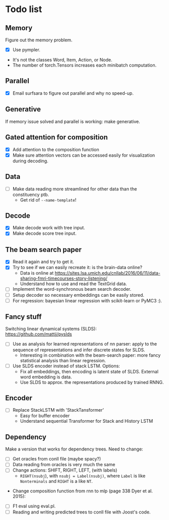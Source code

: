 # Todo list

## Memory
Figure out the memory problem.
- [X] Use pympler.
 * It's not the classes Word, Item, Action, or Node.
 * The number of torch.Tensors increases each minibatch computation.

## Parallel
- [X] Email surfsara to figure out parallel and why no speed-up.

## Generative
If memory issue solved and parallel is working: make generative.

## Gated attention for composition
- [X] Add attention to the composition function
- [X] Make sure attention vectors can be accessed easily for visualization during decoding.

## Data
- [ ] Make data reading more streamlined for other data than the constituency ptb.
  * Get rid of `--name-template`!

## Decode
- [X] Make decode work with tree input.
- [X] Make decode score tree input.

## The beam search paper
- [X] Read it again and try to get it.
- [X] Try to see if we can easily recreate it: is the brain-data online?
  * Data is online at https://sites.lsa.umich.edu/cnllab/2016/06/11/data-sharing-fmri-timecourses-story-listening/
  * Understand how to use and read the TextGrid data.
- [ ] Implement the word-synchronous beam search decoder.
- [ ] Setup decoder so necessary embeddings can be easily stored.
- [ ] For regression: bayesian linear regression with scikit-learn or PyMC3 :).

## Fancy stuff
Switching linear dynamical systems (SLDS): https://github.com/mattjj/pyslds
- [ ] Use as analysis for learned representations of nn parser: apply to the sequence of representations and infer discrete states for SLDS.
  * Interesting in combination with the beam-search paper: more fancy statistical analysis than linear regression.
- [ ] Use SLDS encoder instead of stack LSTM. Options:
  * Fix all embeddings, then encoding is latent state of SLDS. External word embedding is data.
  * Use SLDS to approx. the representations produced by trained RNNG.

## Encoder
- [ ] Replace StackLSTM with 'StackTansformer'
  * Easy for buffer encoder
  * Understand sequential Transformer for Stack and History LSTM

## Dependency
Make a version that works for dependency trees. Need to change:
- [ ] Get oracles from conll file (maybe spacy?)
- [ ] Data reading from oracles is very much the same
- [ ] Change actions: SHIFT, RIGHT, LEFT, (with labels)
  * `RIGHT(nsubj`), with `nsubj = Label(nsubj)`, where `Label` is like `Nonterminals` and `RIGHT` is a like `NT`.
- Change composition function from rnn to mlp (page 338 Dyer et al. 2015):
- [ ] F1 eval using eval.pl.
- [ ] Reading and writing predicted trees to conll file with Joost's code.
